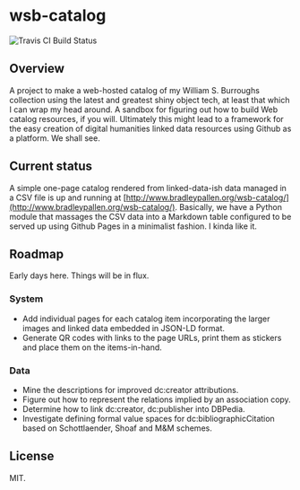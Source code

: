 # wsb-catalog

![Travis CI Build Status](https://travis-ci.org/bradleypallen/wsb-catalog.svg?branch=master)

## Overview

A project to make a web-hosted catalog of my William S. Burroughs collection using the latest and greatest shiny object tech, at least that which I can wrap my head around. A sandbox for figuring out how to build Web catalog resources, if you will. Ultimately this might lead to a framework for the easy creation of digital humanities linked data resources using Github as a platform. We shall see.

## Current status

A simple one-page catalog rendered from linked-data-ish data managed in a CSV file is up and running at [http://www.bradleypallen.org/wsb-catalog/](http://www.bradleypallen.org/wsb-catalog/). Basically, we have a Python module that massages the CSV data into a Markdown table configured to be served up using Github Pages in a minimalist fashion. I kinda like it.

## Roadmap

Early days here. Things will be in flux.

### System

* Add individual pages for each catalog item incorporating the larger images and linked data embedded in JSON-LD format. 
* Generate QR codes with links to the page URLs, print them as stickers and place them on the items-in-hand.

### Data

* Mine the descriptions for improved dc:creator attributions.
* Figure out how to represent the relations implied by an association copy.
* Determine how to link dc:creator, dc:publisher into DBPedia.
* Investigate defining formal value spaces for dc:bibliographicCitation based on Schottlaender, Shoaf and M&M schemes.

## License
MIT.
